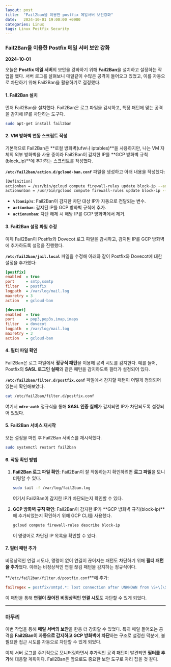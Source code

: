```yaml
---
layout: post
title:  "Fail2ban을 이용한 postfix 메일서버 보안강화"
date:   2024-10-01 19:00:00 +0900
categories: Linux
tags: Linux Postfix Security
---
```


### Fail2Ban을 이용한 Postfix 메일 서버 보안 강화

**2024-10-01**

오늘은 **Postfix 메일 서버**의 보안을 강화하기 위해 **Fail2Ban**을 설치하고 설정하는 작업을 했다. 서버 로그를 살펴보니 매일같이 수많은 공격이 들어오고 있었고, 이를 자동으로 차단하기 위해 Fail2Ban을 활용하기로 결정했다.

#### 1. **Fail2Ban 설치**

먼저 Fail2Ban을 설치했다. Fail2Ban은 로그 파일을 감시하고, 특정 패턴에 맞는 공격을 감지해 IP를 차단하는 도구다.

```bash
sudo apt-get install fail2ban
```

#### 2. **VM 방화벽 연동 스크립트 작성**

기본적으로 Fail2Ban은 **로컬 방화벽(ufw나 iptables)**을 사용하지만, 나는 VM 자체의 외부 방화벽을 사용 중이라 Fail2Ban이 감지한 IP를 **GCP 방화벽 규칙(block_ip)**에 추가하는 스크립트를 작성했다.

**`/etc/fail2ban/action.d/gcloud-ban.conf`** 파일을 생성하고 아래 내용을 작성했다:

```bash
[Definition]
actionban = /usr/bin/gcloud compute firewall-rules update block-ip --add-source-ranges %(banip)s
actionunban = /usr/bin/gcloud compute firewall-rules update block-ip --remove-source-ranges %(banip)s
```

- **`%(banip)s`**: Fail2Ban이 감지한 차단 대상 IP가 자동으로 전달되는 변수.
- **`actionban`**: 감지된 IP를 GCP 방화벽 규칙에 추가.
- **`actionunban`**: 차단 해제 시 해당 IP를 GCP 방화벽에서 제거.

#### 3. **Fail2Ban 설정 파일 수정**

이제 Fail2Ban이 Postfix와 Dovecot 로그 파일을 감시하고, 감지된 IP를 GCP 방화벽에 추가하도록 설정을 진행했다.

**`/etc/fail2ban/jail.local`** 파일을 수정해 아래와 같이 Postfix와 Dovecot에 대한 설정을 추가했다:

```ini
[postfix]
enabled  = true
port     = smtp,ssmtp
filter   = postfix
logpath  = /var/log/mail.log
maxretry = 3
action   = gcloud-ban

[dovecot]
enabled  = true
port     = pop3,pop3s,imap,imaps
filter   = dovecot
logpath  = /var/log/mail.log
maxretry = 3
action   = gcloud-ban
```

#### 4. **필터 파일 확인**

Fail2Ban은 로그 파일에서 **정규식 패턴**을 이용해 공격 시도를 감지한다. 예를 들어, Postfix의 **SASL 로그인 실패**와 같은 패턴을 감지하도록 필터가 설정되어 있다.

**`/etc/fail2ban/filter.d/postfix.conf`** 파일에서 감지할 패턴이 어떻게 정의되어 있는지 확인해보았다.

```bash
cat /etc/fail2ban/filter.d/postfix.conf
```

여기서 **`mdre-auth`** 정규식을 통해 **SASL 인증 실패**가 감지되면 IP가 차단되도록 설정되어 있었다.

#### 5. **Fail2Ban 서비스 재시작**

모든 설정을 마친 후 Fail2Ban 서비스를 재시작했다.

```bash
sudo systemctl restart fail2ban
```

#### 6. **작동 확인 방법**

1. **Fail2Ban 로그 파일 확인**: Fail2Ban이 잘 작동하는지 확인하려면 **로그 파일**을 모니터링할 수 있다.

   ```bash
   sudo tail -f /var/log/fail2ban.log
   ```

   여기서 Fail2Ban이 감지한 IP가 차단되는지 확인할 수 있다.

2. **GCP 방화벽 규칙 확인**: Fail2Ban이 감지한 IP가 **GCP 방화벽 규칙(block-ip)**에 추가되었는지 확인하기 위해 GCP CLI를 사용했다.

   ```bash
   gcloud compute firewall-rules describe block-ip
   ```

   이 명령어로 차단된 IP 목록을 확인할 수 있다.

#### 7. **필터 패턴 추가**

비정상적인 연결 시도나, 명령어 없이 연결이 끊어지는 패턴도 차단하기 위해 **필터 패턴을 추가**했다. 아래는 비정상적인 연결 끊김 패턴을 감지하는 정규식이다.

**`/etc/fail2ban/filter.d/postfix.conf`**에 추가:

```ini
failregex = postfix/smtpd.*: lost connection after UNKNOWN from \S+\[\S+\]
```

이 패턴을 통해 **연결이 끊어진 비정상적인 연결 시도**도 차단할 수 있게 되었다.

------

### 마무리

이번 작업을 통해 **메일 서버의 보안**을 한층 더 강화할 수 있었다. 특히 매일 들어오는 공격을 **Fail2Ban이 자동으로 감지하고 GCP 방화벽에 차단**하는 구조로 설정한 덕분에, 불필요한 접근 시도를 자동으로 차단할 수 있게 되었다.

이제 서버 로그를 주기적으로 모니터링하면서 추가적인 공격 패턴이 발견되면 **필터를 추가**해 대응할 계획이다. Fail2Ban은 앞으로도 중요한 보안 도구로 자리 잡을 것 같다.